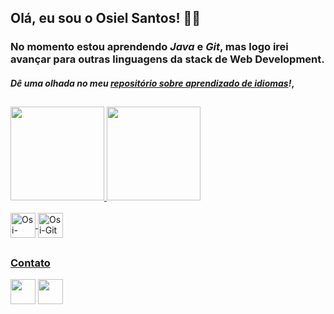 ## Olá, eu sou o Osiel Santos! 👨‍💼
### No momento estou aprendendo _Java_ e _Git_, mas logo irei avançar para outras linguagens da stack de Web Development.

#### _Dê uma olhada no meu [repositório sobre aprendizado de idiomas](https://github.com/OsielJr/Aprender-idiomas)!_,

##

 <div>
  <a href="https://github.com/OsielJr">
  <img height="150em" src="https://github-readme-stats.vercel.app/api?username=OsielJr&show_icons=true&theme=dracula&include_all_commits=true&count_private=true"/>
  <img height="150em" src="https://github-readme-stats.vercel.app/api/top-langs/?username=OsielJr&layout=compact&langs_count=7&theme=dracula"/>
</div>
 <div style="display: inline_block"><br>
  <img align="center" alt="Osi-Java" height="40" width="40" src="https://cdn.jsdelivr.net/gh/devicons/devicon/icons/java/java-original.svg">
  <img align="center" alt="Osi-Git" height="40" width="40" src="https://cdn.jsdelivr.net/gh/devicons/devicon/icons/git/git-original.svg">
  </div>
 
 ##
 
 ### Contato
 <div> 
   <a href = "mailto:osieljr2011@hotmail.com"><img height="40" width="40" src="https://cdn.icon-icons.com/icons2/70/PNG/512/outlook_14099.png" target="_blank"></a>
  <a href="https://www.linkedin.com/in/osiel-s-27561410b/" target="_blank"><img height="40" width="40" src="https://cdn.icon-icons.com/icons2/805/PNG/512/linkedin_icon-icons.com_65929.png" target="_blank"></a> 
</div>
